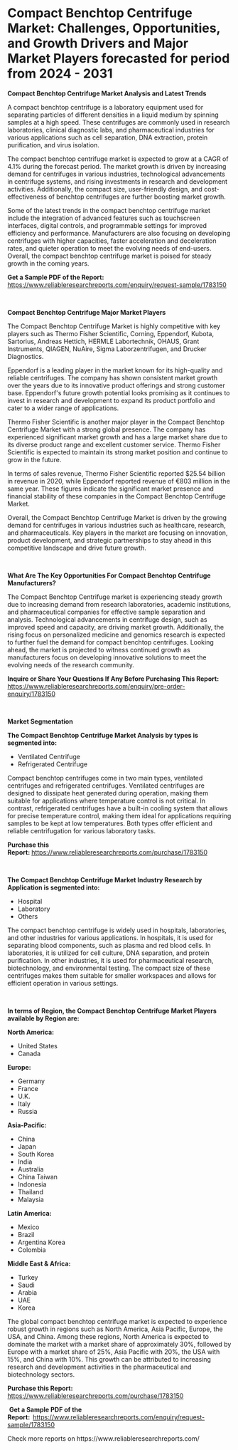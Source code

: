 <p><h1>Compact Benchtop Centrifuge Market: Challenges, Opportunities, and Growth Drivers and Major Market Players forecasted for period from 2024 - 2031</h1></p><p><strong>Compact Benchtop Centrifuge Market Analysis and Latest Trends</strong></p>
<p><p>A compact benchtop centrifuge is a laboratory equipment used for separating particles of different densities in a liquid medium by spinning samples at a high speed. These centrifuges are commonly used in research laboratories, clinical diagnostic labs, and pharmaceutical industries for various applications such as cell separation, DNA extraction, protein purification, and virus isolation.</p><p>The compact benchtop centrifuge market is expected to grow at a CAGR of 4.1% during the forecast period. The market growth is driven by increasing demand for centrifuges in various industries, technological advancements in centrifuge systems, and rising investments in research and development activities. Additionally, the compact size, user-friendly design, and cost-effectiveness of benchtop centrifuges are further boosting market growth.</p><p>Some of the latest trends in the compact benchtop centrifuge market include the integration of advanced features such as touchscreen interfaces, digital controls, and programmable settings for improved efficiency and performance. Manufacturers are also focusing on developing centrifuges with higher capacities, faster acceleration and deceleration rates, and quieter operation to meet the evolving needs of end-users. Overall, the compact benchtop centrifuge market is poised for steady growth in the coming years.</p></p>
<p><strong>Get a Sample PDF of the Report:&nbsp;</strong> <a href="https://www.reliableresearchreports.com/enquiry/request-sample/1783150">https://www.reliableresearchreports.com/enquiry/request-sample/1783150</a></p>
<p>&nbsp;</p>
<p><strong>Compact Benchtop Centrifuge Major Market Players</strong></p>
<p><p>The Compact Benchtop Centrifuge Market is highly competitive with key players such as Thermo Fisher Scientific, Corning, Eppendorf, Kubota, Sartorius, Andreas Hettich, HERMLE Labortechnik, OHAUS, Grant Instruments, QIAGEN, NuAire, Sigma Laborzentrifugen, and Drucker Diagnostics.</p><p>Eppendorf is a leading player in the market known for its high-quality and reliable centrifuges. The company has shown consistent market growth over the years due to its innovative product offerings and strong customer base. Eppendorf's future growth potential looks promising as it continues to invest in research and development to expand its product portfolio and cater to a wider range of applications.</p><p>Thermo Fisher Scientific is another major player in the Compact Benchtop Centrifuge Market with a strong global presence. The company has experienced significant market growth and has a large market share due to its diverse product range and excellent customer service. Thermo Fisher Scientific is expected to maintain its strong market position and continue to grow in the future.</p><p>In terms of sales revenue, Thermo Fisher Scientific reported $25.54 billion in revenue in 2020, while Eppendorf reported revenue of €803 million in the same year. These figures indicate the significant market presence and financial stability of these companies in the Compact Benchtop Centrifuge Market.</p><p>Overall, the Compact Benchtop Centrifuge Market is driven by the growing demand for centrifuges in various industries such as healthcare, research, and pharmaceuticals. Key players in the market are focusing on innovation, product development, and strategic partnerships to stay ahead in this competitive landscape and drive future growth.</p></p>
<p>&nbsp;</p>
<p><strong>What Are The Key Opportunities For Compact Benchtop Centrifuge Manufacturers?</strong></p>
<p><p>The Compact Benchtop Centrifuge market is experiencing steady growth due to increasing demand from research laboratories, academic institutions, and pharmaceutical companies for effective sample separation and analysis. Technological advancements in centrifuge design, such as improved speed and capacity, are driving market growth. Additionally, the rising focus on personalized medicine and genomics research is expected to further fuel the demand for compact benchtop centrifuges. Looking ahead, the market is projected to witness continued growth as manufacturers focus on developing innovative solutions to meet the evolving needs of the research community.</p></p>
<p><strong>Inquire or Share Your Questions If Any Before Purchasing This Report:</strong> <a href="https://www.reliableresearchreports.com/enquiry/pre-order-enquiry/1783150">https://www.reliableresearchreports.com/enquiry/pre-order-enquiry/1783150</a></p>
<p>&nbsp;</p>
<p><strong>Market Segmentation</strong></p>
<p><strong>The Compact Benchtop Centrifuge Market Analysis by types is segmented into:</strong></p>
<p><ul><li>Ventilated Centrifuge</li><li>Refrigerated Centrifuge</li></ul></p>
<p><p>Compact benchtop centrifuges come in two main types, ventilated centrifuges and refrigerated centrifuges. Ventilated centrifuges are designed to dissipate heat generated during operation, making them suitable for applications where temperature control is not critical. In contrast, refrigerated centrifuges have a built-in cooling system that allows for precise temperature control, making them ideal for applications requiring samples to be kept at low temperatures. Both types offer efficient and reliable centrifugation for various laboratory tasks.</p></p>
<p><strong>Purchase this Report:&nbsp;</strong><a href="https://www.reliableresearchreports.com/purchase/1783150">https://www.reliableresearchreports.com/purchase/1783150</a></p>
<p>&nbsp;</p>
<p><strong>The Compact Benchtop Centrifuge Market Industry Research by Application is segmented into:</strong></p>
<p><ul><li>Hospital</li><li>Laboratory</li><li>Others</li></ul></p>
<p><p>The compact benchtop centrifuge is widely used in hospitals, laboratories, and other industries for various applications. In hospitals, it is used for separating blood components, such as plasma and red blood cells. In laboratories, it is utilized for cell culture, DNA separation, and protein purification. In other industries, it is used for pharmaceutical research, biotechnology, and environmental testing. The compact size of these centrifuges makes them suitable for smaller workspaces and allows for efficient operation in various settings.</p></p>
<p>&nbsp;</p>
<p><strong>In terms of Region, the Compact Benchtop Centrifuge Market Players available by Region are:</strong></p>
<p>
    <p> <strong> North America: </strong>
        <ul>
            <li>United States</li>
            <li>Canada</li>
        </ul>
        </p> 
    <p> <strong> Europe: </strong>
        <ul>
            <li>Germany</li>
            <li>France</li>
            <li>U.K.</li>
            <li>Italy</li>
            <li>Russia</li>
        </ul>
        </p> 
    <p> <strong> Asia-Pacific: </strong>
        <ul>
            <li>China</li>
            <li>Japan</li>
            <li>South Korea</li>
            <li>India</li>
            <li>Australia</li>
            <li>China Taiwan</li>
            <li>Indonesia</li>
            <li>Thailand</li>
            <li>Malaysia</li>
        </ul>
        </p> 
    <p> <strong> Latin America: </strong>
        <ul>
            <li>Mexico</li>
            <li>Brazil</li>
            <li>Argentina Korea</li>
            <li>Colombia</li>
        </ul>
        </p> 
    <p> <strong> Middle East & Africa: </strong>
        <ul>
            <li>Turkey</li>
            <li>Saudi</li>
            <li>Arabia</li>
            <li>UAE</li>
            <li>Korea</li>
        </ul>
    </p>
    </p>
<p><p>The global compact benchtop centrifuge market is expected to experience robust growth in regions such as North America, Asia Pacific, Europe, the USA, and China. Among these regions, North America is expected to dominate the market with a market share of approximately 30%, followed by Europe with a market share of 25%, Asia Pacific with 20%, the USA with 15%, and China with 10%. This growth can be attributed to increasing research and development activities in the pharmaceutical and biotechnology sectors.</p></p>
<p><strong>Purchase this Report: </strong><a href="https://www.reliableresearchreports.com/purchase/1783150">https://www.reliableresearchreports.com/purchase/1783150</a></p>
<p>&nbsp;<strong>Get a Sample PDF of the Report:&nbsp;&nbsp;</strong><a href="https://www.reliableresearchreports.com/enquiry/request-sample/1783150">https://www.reliableresearchreports.com/enquiry/request-sample/1783150</a></p>
<p><strong></strong></p>
<p>Check more reports on https://www.reliableresearchreports.com/</p>